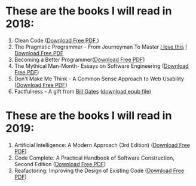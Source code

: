 # These are the books I will read in 2018:

1. Clean Code (<a href="https://www.investigatii.md/uploads/resurse/Clean_Code.pdf" target=_blank>Download Free PDF </a>)<br>
2. The Pragmatic Programmer - From Journeyman To Master <a href="https://github.com/TranNgocMinh/MyReading2018/blob/master/ThePragmaticProgrammer.md">I love this</a> | <a href="http://210.240.189.214/gamedesign/type_exercise/00_9615_reference//5.%E5%AD%B8%E7%BF%92%E6%88%90%E6%9E%9C%E5%8F%83%E8%80%83/23/books/1999%20-%20The%20Pragmatic%20Programmer;%20From%20Journeyman%20To%20Master%20-%20Pearson%20Education.pdf" target=_blank>Download Free PDF</a><br>
3.  Becoming a Better Programmer(<a href="http://www.ebook777.com/becoming-better-programmer/" target=_blank>Download Free PDF</a>)<br>
4. The Mythical Man-Month- Essays on Software Engineering (<a href="https://is.muni.cz/www/208322/The.Mythical.Man.Month.F.Brooks.pdf" target=_blank>Download Free PDF</a>)<br>
5. Don't Make Me Think - A Common Sense Approach to Web Usability (<a href="http://wireframe.vn/books/Don't%20Make%20Me%20Think%20-%20A%20Common%20Sense%20Approach%20To%20Web%20Usability%20(Second%20Edition)%20(2006).pdf" target=_blank>Download Free PDF</a>)<br>
6. Factfulness - A gift from <a href="https://www.gatesnotes.com/About-Bill-Gates/My-gift-to-college-graduates">Bill Gates</a> (<a href = "https://github.com/TranNgocMinh/MyReading2018/blob/master/Factfulness.epub">download epub file</a>)

# These are the books I will read in 2019:
1. Artificial Intelligence: A Modern Approach (3rd Edition) (<a href="https://www.cin.ufpe.br/~tfl2/artificial-intelligence-modern-approach.9780131038059.25368.pdf">Download Free PDF</a>)
2. Code Complete: A Practical Handbook of Software Construction, Second Edition (<a href="http://aroma.vn/web/wp-content/uploads/2016/11/code-complete-2nd-edition-v413hav.pdf">Download Free PDF</a>)
3. Reafactoring: Improving the Design of Existing Code (<a href="https://www.csie.ntu.edu.tw/~r95004/Refactoring_improving_the_design_of_existing_code.pdf">Download Free PDF</a>)
